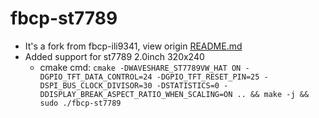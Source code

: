 # fbcp-st7789
- It's a fork from fbcp-ili9341, view origin [README.md](README_orig.md)
- Added support for st7789 2.0inch 320x240
    - cmake cmd: `cmake -DWAVESHARE_ST7789VW_HAT ON -DGPIO_TFT_DATA_CONTROL=24 -DGPIO_TFT_RESET_PIN=25 -DSPI_BUS_CLOCK_DIVISOR=30 -DSTATISTICS=0 -DDISPLAY_BREAK_ASPECT_RATIO_WHEN_SCALING=ON .. && make -j && sudo ./fbcp-st7789`
